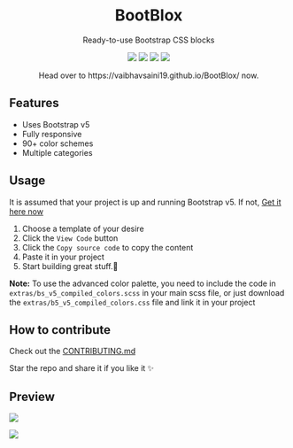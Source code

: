 <h1 align="center">BootBlox</h1>
<p align="center">Ready-to-use Bootstrap CSS blocks</p>

<p align="center">
    <img src="https://img.shields.io/github/issues/VaibhavSaini19/BootBlox?style=flat-square&logo=appveyor&color=teal">
    <img src="https://img.shields.io/github/forks/VaibhavSaini19/BootBlox?style=flat-square&logo=appveyor&color=teal">
    <img src="https://img.shields.io/github/stars/VaibhavSaini19/BootBlox?style=flat-square&logo=appveyor&color=teal">
    <img src="https://img.shields.io/github/license/VaibhavSaini19/BootBlox?style=flat-square&logo=appveyor&color=teal">
</p>

<p align="center">Head over to https://vaibhavsaini19.github.io/BootBlox/ now.</p>

## Features

-   Uses Bootstrap v5
-   Fully responsive
-   90+ color schemes
-   Multiple categories

<p id="usage"></p>

## Usage

It is assumed that your project is up and running Bootstrap v5. If not, [Get it here now](https://v5.getbootstrap.com/)

1. Choose a template of your desire
2. Click the `View Code` button
3. Click the `Copy source code` to copy the content
4. Paste it in your project
5. Start building great stuff.🎉

**Note:** To use the advanced color palette, you need to include the code in `extras/bs_v5_compiled_colors.scss` in your main scss file,
or just download the `extras/b5_v5_compiled_colors.css` file and link it in your project

## How to contribute

Check out the [CONTRIBUTING.md](https://github.com/VaibhavSaini19/BootBlox/blob/master/CONTRIBUTING.md)

Star the repo and share it if you like it ✨

## Preview

![](<https://github.com/VaibhavSaini19/BootBlox/blob/master/Screenshots/Screenshot%201%20(Hero).png>)

![](<https://github.com/VaibhavSaini19/BootBlox/blob/master/Screenshots/Screenshot%202%20(Contact).png>)
